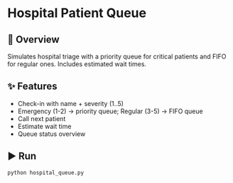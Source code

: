
# Hospital Patient Queue

## 📌 Overview
Simulates hospital triage with a priority queue for critical patients and FIFO for regular ones. Includes estimated wait times.

## ✨ Features
- Check-in with name + severity (1..5)
- Emergency (1-2) -> priority queue; Regular (3-5) -> FIFO queue
- Call next patient
- Estimate wait time
- Queue status overview

## ▶️ Run
```bash
python hospital_queue.py
```
